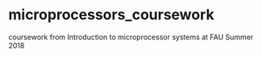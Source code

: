 # microprocessors_coursework
coursework from Introduction to microprocessor systems at FAU Summer 2018
